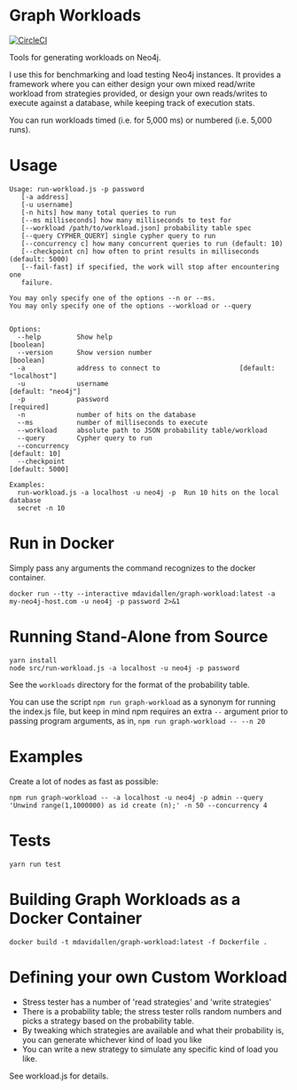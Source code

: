 # Graph Workloads

[![CircleCI](https://circleci.com/gh/moxious/graph-workload.svg?style=svg)](https://circleci.com/gh/moxious/graph-workload)

Tools for generating workloads on Neo4j.

I use this for benchmarking and load testing Neo4j instances.  It provides a framework where you 
can either design your own mixed read/write workload from strategies provided, or design your own
reads/writes to execute against a database, while keeping track of execution stats.

You can run workloads timed (i.e. for 5,000 ms) or numbered (i.e. 5,000 runs).  

# Usage

```
Usage: run-workload.js -p password
   [-a address]
   [-u username]
   [-n hits] how many total queries to run
   [--ms milliseconds] how many milliseconds to test for
   [--workload /path/to/workload.json] probability table spec
   [--query CYPHER_QUERY] single cypher query to run
   [--concurrency c] how many concurrent queries to run (default: 10)
   [--checkpoint cn] how often to print results in milliseconds (default: 5000)
   [--fail-fast] if specified, the work will stop after encountering one
   failure.

You may only specify one of the options --n or --ms.
You may only specify one of the options --workload or --query


Options:
  --help         Show help                                             [boolean]
  --version      Show version number                                   [boolean]
  -a             address to connect to                    [default: "localhost"]
  -u             username                                     [default: "neo4j"]
  -p             password                                             [required]
  -n             number of hits on the database
  --ms           number of milliseconds to execute
  --workload     absolute path to JSON probability table/workload
  --query        Cypher query to run
  --concurrency                                                    [default: 10]
  --checkpoint                                                   [default: 5000]

Examples:
  run-workload.js -a localhost -u neo4j -p  Run 10 hits on the local database
  secret -n 10
```

# Run in Docker

Simply pass any arguments the command recognizes to the docker container.

```
docker run --tty --interactive mdavidallen/graph-workload:latest -a my-neo4j-host.com -u neo4j -p password 2>&1
```

# Running Stand-Alone from Source

```
yarn install
node src/run-workload.js -a localhost -u neo4j -p password
```

See the `workloads` directory for the format of the probability table.

You can use the script `npm run graph-workload` as a synonym for running the index.js file, but keep in mind npm requires an extra `--` argument prior to passing
program arguments, as in, `npm run graph-workload -- --n 20`

# Examples

Create a lot of nodes as fast as possible:

```
npm run graph-workload -- -a localhost -u neo4j -p admin --query 'Unwind range(1,1000000) as id create (n);' -n 50 --concurrency 4
```

# Tests

```
yarn run test
```

# Building Graph Workloads as a Docker Container

```
docker build -t mdavidallen/graph-workload:latest -f Dockerfile . 
```

# Defining your own Custom Workload

- Stress tester has a number of 'read strategies' and 'write strategies'
- There is a probability table; the stress tester rolls random numbers and picks a strategy
based on the probability table.
- By tweaking which strategies are available and what their probability is,  you can generate
whichever kind of load you like
- You can write a new strategy to simulate any specific kind of load you like.

See workload.js for details.
